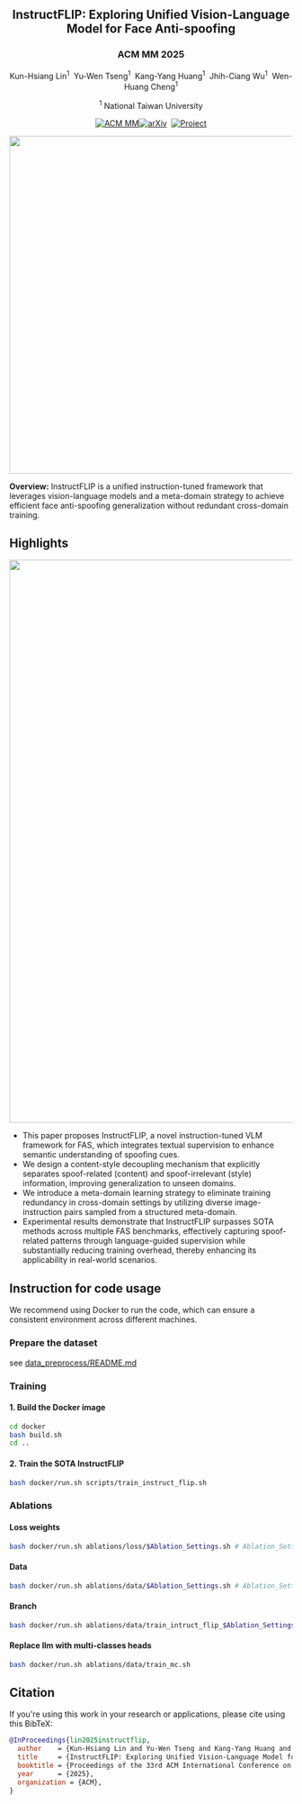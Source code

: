 <div align="center">
<h2>InstructFLIP: Exploring Unified Vision-Language Model for Face Anti-spoofing</h2>
<h3>ACM MM 2025</h3>

Kun-Hsiang Lin<sup>1</sup>&nbsp; Yu-Wen Tseng<sup>1</sup>&nbsp; Kang-Yang Huang<sup>1</sup>&nbsp; Jhih-Ciang Wu<sup>1</sup>&nbsp; Wen-Huang Cheng<sup>1</sup>

<sup>1</sup> National Taiwan University

[![ACM MM]()]()[![arXiv]()]()&nbsp; [![Project]()]()

<img src="docs/imgs/teaser.png" width="600">

</div>

**Overview:** InstructFLIP is a unified instruction-tuned framework that leverages vision-language models and a meta-domain strategy to achieve efficient face anti-spoofing generalization without redundant cross-domain training.

## Highlights

<img src="docs/imgs/framework.png" width="1000">

- This paper proposes InstructFLIP, a novel instruction-tuned VLM framework for FAS, which integrates textual supervision to enhance semantic understanding of spoofing cues.
- We design a content-style decoupling mechanism that explicitly separates spoof-related (content) and spoof-irrelevant (style) information, improving generalization to unseen domains.
- We introduce a meta-domain learning strategy to eliminate training redundancy in cross-domain settings by utilizing diverse image-instruction pairs sampled from a structured meta-domain.
- Experimental results demonstrate that InstructFLIP surpasses SOTA methods across multiple FAS benchmarks, effectively capturing spoof-related patterns through language-guided supervision while substantially reducing training overhead, thereby enhancing its applicability in real-world scenarios.

## Instruction for code usage

We recommend using Docker to run the code, which can ensure a consistent environment across different machines.

### Prepare the dataset

see [data_preprocess/README.md](data_preprocess/README.md)

### Training

#### 1. Build the Docker image

```bash
cd docker
bash build.sh
cd ..
```

#### 2. Train the SOTA InstructFLIP

```bash
bash docker/run.sh scripts/train_instruct_flip.sh
```

### Ablations

#### Loss weights

```bash
bash docker/run.sh ablations/loss/$Ablation_Settings.sh # Ablation_Settings: The script name in ablations/loss
```

#### Data

```bash
bash docker/run.sh ablations/data/$Ablation_Settings.sh # Ablation_Settings: The script name in ablations/data
```

#### Branch

```bash
bash docker/run.sh ablations/data/train_intruct_flip_$Ablation_Settings.sh # Ablation_Settings: The script name in ablations/branch
```

#### Replace llm with multi-classes heads

```bash
bash docker/run.sh ablations/data/train_mc.sh
```

## Citation

If you're using this work in your research or applications, please cite using this BibTeX:

```bibtex
@InProceedings{lin2025instructflip,
  author    = {Kun-Hsiang Lin and Yu-Wen Tseng and Kang-Yang Huang and Jhih-Ciang Wu and Wen-Huang Cheng},
  title     = {InstructFLIP: Exploring Unified Vision-Language Model for Face Anti-spoofing},
  booktitle = {Proceedings of the 33rd ACM International Conference on Multimedia},
  year      = {2025},
  organization = {ACM},
}
```
